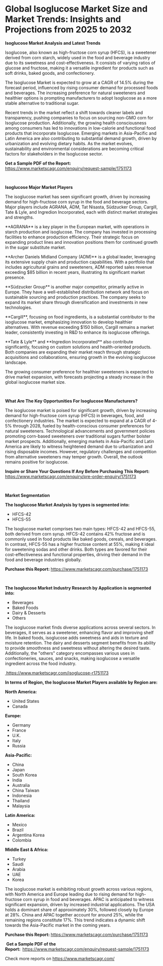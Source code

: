 <p><h1>Global Isoglucose Market Size and Market Trends: Insights and Projections from 2025 to 2032</h1></p><p><strong>Isoglucose Market Analysis and Latest Trends</strong></p>
<p><p>Isoglucose, also known as high-fructose corn syrup (HFCS), is a sweetener derived from corn starch, widely used in the food and beverage industry due to its sweetness and cost-effectiveness. It consists of varying ratios of glucose and fructose, making it a versatile ingredient for products such as soft drinks, baked goods, and confectionery. </p><p>The Isoglucose Market is expected to grow at a CAGR of 14.5% during the forecast period, influenced by rising consumer demand for processed foods and beverages. The increasing preference for natural sweeteners and healthier options is prompting manufacturers to adopt Isoglucose as a more stable alternative to traditional sugar. </p><p>Recent trends in the market reflect a shift towards cleaner labels and transparency, pushing companies to focus on sourcing non-GMO corn for Isoglucose production. Additionally, the growing health consciousness among consumers has led to innovations in low-calorie and functional food products that incorporate Isoglucose. Emerging markets in Asia-Pacific and Latin America are also contributing to substantial demand growth, driven by urbanization and evolving dietary habits. As the market evolves, sustainability and environmental considerations are becoming critical factors for stakeholders in the Isoglucose sector.</p></p>
<p><strong>Get a Sample PDF of the Report:&nbsp;</strong> <a href="https://www.marketscagr.com/enquiry/request-sample/1751173?utm_campaign=3534&utm_medium=2&utm_source=Github&utm_content=ia&utm_term=01042025&utm_id=isoglucose">https://www.marketscagr.com/enquiry/request-sample/1751173</a></p>
<p>&nbsp;</p>
<p><strong>Isoglucose Major Market Players</strong></p>
<p><p>The isoglucose market has seen significant growth, driven by increasing demand for high-fructose corn syrup in the food and beverage sectors. Major players include AGRANA, ADM, Tat Nisasta, Südzucker Group, Cargill, Tate & Lyle, and Ingredion Incorporated, each with distinct market strategies and strengths.</p><p>**AGRANA** is a key player in the European market, with operations in starch production and isoglucose. The company has invested in processing facilities to enhance production efficiency. Their strategic focus on expanding product lines and innovation positions them for continued growth in the sugar substitute market.</p><p>**Archer Daniels Midland Company (ADM)** is a global leader, leveraging its extensive supply chain and production capabilities. With a portfolio that includes agricultural grains and sweeteners, ADM reported sales revenue exceeding $85 billion in recent years, illustrating its significant market presence.</p><p>**Südzucker Group** is another major competitor, primarily active in Europe. They have a well-established distribution network and focus on sustainable sourcing and production practices. The company seeks to expand its market share through diversification and investments in new technologies.</p><p>**Cargill**, focusing on food ingredients, is a substantial contributor to the isoglucose market, emphasizing innovation to develop healthier alternatives. With revenue exceeding $150 billion, Cargill remains a market leader, consistently investing in R&D to enhance its isoglucose offerings.</p><p>**Tate & Lyle** and **Ingredion Incorporated** also contribute significantly, focusing on custom solutions and health-oriented products. Both companies are expanding their market reach through strategic acquisitions and collaborations, ensuring growth in the evolving isoglucose landscape.</p><p>The growing consumer preference for healthier sweeteners is expected to drive market expansion, with forecasts projecting a steady increase in the global isoglucose market size.</p></p>
<p>&nbsp;</p>
<p><strong>What Are The Key Opportunities For Isoglucose Manufacturers?</strong></p>
<p><p>The isoglucose market is poised for significant growth, driven by increasing demand for high-fructose corn syrup (HFCS) in beverages, food, and confectionery industries. The market is expected to expand at a CAGR of 4-5% through 2028, fueled by health-conscious consumer preferences for natural sweeteners. Technological advancements and government policies promoting corn-based sweeteners over traditional sugars further bolster market prospects. Additionally, emerging markets in Asia-Pacific and Latin America are likely to witness heightened demand due to urbanization and rising disposable incomes. However, regulatory challenges and competition from alternative sweeteners may temper growth. Overall, the outlook remains positive for isoglucose.</p></p>
<p><strong>Inquire or Share Your Questions If Any Before Purchasing This Report:</strong> <a href="https://www.marketscagr.com/enquiry/pre-order-enquiry/1751173?utm_campaign=3534&utm_medium=2&utm_source=Github&utm_content=ia&utm_term=01042025&utm_id=isoglucose">https://www.marketscagr.com/enquiry/pre-order-enquiry/1751173</a></p>
<p>&nbsp;</p>
<p><strong>Market Segmentation</strong></p>
<p><strong>The Isoglucose Market Analysis by types is segmented into:</strong></p>
<p><ul><li>HFCS-42</li><li>HFCS-55</li></ul></p>
<p><p>The Isoglucose market comprises two main types: HFCS-42 and HFCS-55, both derived from corn syrup. HFCS-42 contains 42% fructose and is commonly used in food products like baked goods, cereals, and beverages. In contrast, HFCS-55 has a higher fructose content at 55%, making it ideal for sweetening sodas and other drinks. Both types are favored for their cost-effectiveness and functional properties, driving their demand in the food and beverage industries globally.</p></p>
<p><strong>Purchase this Report:&nbsp;</strong><a href="https://www.marketscagr.com/purchase/1751173?utm_campaign=3534&utm_medium=2&utm_source=Github&utm_content=ia&utm_term=01042025&utm_id=isoglucose">https://www.marketscagr.com/purchase/1751173</a></p>
<p>&nbsp;</p>
<p><strong>The Isoglucose Market Industry Research by Application is segmented into:</strong></p>
<p><ul><li>Beverages</li><li>Baked Foods</li><li>Dairy & Desserts</li><li>Others</li></ul></p>
<p><p>The isoglucose market finds diverse applications across several sectors. In beverages, it serves as a sweetener, enhancing flavor and improving shelf life. In baked foods, isoglucose adds sweetness and aids in texture and moisture retention. The dairy and desserts segment benefits from its ability to provide smoothness and sweetness without altering the desired taste. Additionally, the "others" category encompasses various uses in confectioneries, sauces, and snacks, making isoglucose a versatile ingredient across the food industry.</p></p>
<p><a href="https://www.marketscagr.com/isoglucose-r1751173?utm_campaign=3534&utm_medium=2&utm_source=Github&utm_content=ia&utm_term=01042025&utm_id=isoglucose">&nbsp;https://www.marketscagr.com/isoglucose-r1751173</a></p>
<p><strong>In terms of Region, the Isoglucose Market Players available by Region are:</strong></p>
<p>
    <p> <strong> North America: </strong>
        <ul>
            <li>United States</li>
            <li>Canada</li>
        </ul>
        </p> 
    <p> <strong> Europe: </strong>
        <ul>
            <li>Germany</li>
            <li>France</li>
            <li>U.K.</li>
            <li>Italy</li>
            <li>Russia</li>
        </ul>
        </p> 
    <p> <strong> Asia-Pacific: </strong>
        <ul>
            <li>China</li>
            <li>Japan</li>
            <li>South Korea</li>
            <li>India</li>
            <li>Australia</li>
            <li>China Taiwan</li>
            <li>Indonesia</li>
            <li>Thailand</li>
            <li>Malaysia</li>
        </ul>
        </p> 
    <p> <strong> Latin America: </strong>
        <ul>
            <li>Mexico</li>
            <li>Brazil</li>
            <li>Argentina Korea</li>
            <li>Colombia</li>
        </ul>
        </p> 
    <p> <strong> Middle East & Africa: </strong>
        <ul>
            <li>Turkey</li>
            <li>Saudi</li>
            <li>Arabia</li>
            <li>UAE</li>
            <li>Korea</li>
        </ul>
    </p>
    </p>
<p><p>The isoglucose market is exhibiting robust growth across various regions, with North America and Europe leading due to rising demand for high-fructose corn syrup in food and beverages. APAC is anticipated to witness significant expansion, driven by increased industrial applications. The USA holds a dominant share of approximately 30%, followed closely by Europe at 28%. China and APAC together account for around 25%, while the remaining regions constitute 17%. This trend indicates a dynamic shift towards the Asia-Pacific market in the coming years.</p></p>
<p><strong>Purchase this Report: </strong><a href="https://www.marketscagr.com/purchase/1751173?utm_campaign=3534&utm_medium=2&utm_source=Github&utm_content=ia&utm_term=01042025&utm_id=isoglucose">https://www.marketscagr.com/purchase/1751173</a></p>
<p>&nbsp;<strong>Get a Sample PDF of the Report:&nbsp;&nbsp;</strong><a href="https://www.marketscagr.com/enquiry/request-sample/1751173?utm_campaign=3534&utm_medium=2&utm_source=Github&utm_content=ia&utm_term=01042025&utm_id=isoglucose">https://www.marketscagr.com/enquiry/request-sample/1751173</a></p>
<p><strong></strong></p>
<p>Check more reports on <a href="https://www.marketscagr.com/?utm_campaign=3534&utm_medium=2&utm_source=Github&utm_content=ia&utm_term=01042025&utm_id=isoglucose">https://www.marketscagr.com/</a></p>